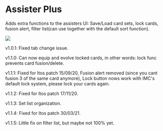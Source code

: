 # Assister Plus

Adds extra functions to the assisters UI: Save/Load card sets, lock cards, fusion alert, filter list(can use together with the default sort function).

![](https://i.imgur.com/T1ZTRO1.jpg)

v1.0.1: Fixed tab change issue.

v1.1.0: Can now equip and evolve locked cards, in other words: lock func prevents card fusion/delete.

v1.1.1: Fixed for Itos patch 15/09/20, Fusion alert removed (since you cant fusion 3 of the same card anymore), Lock button nows work with IMC's default lock system, please lock your cards again.

v1.1.2: Fixed for Itos patch 17/11/20.

v1.1.3: Set list organization.

v1.1.4: Fixed for Itos patch 30/03/21.

v1.1.5: Little fix on filter list, but maybe not 100% yet.